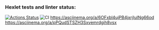 ### Hexlet tests and linter status:
[![Actions Status](https://github.com/prozet-x/frontend-project-lvl1/workflows/hexlet-check/badge.svg)](https://github.com/prozet-x/frontend-project-lvl1/actions)
![CI](https://github.com/prozet-x/frontend-project-lvl1/actions/workflows/main.yml/badge.svg)
https://asciinema.org/a/6OFxbl4ujPB4jxrjIuINg66od
https://asciinema.org/a/pPQudSTSZH3Sxvemrdgih8vsx